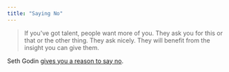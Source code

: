 ```yaml
---
title: "Saying No"
---
```

<blockquote><p>If you've got talent, people want more of you. They ask you for this or that or the other thing. They ask nicely. They will benefit from the insight you can give them.</p></blockquote>
<p>Seth Godin <a href="https://sethgodin.typepad.com/seths_blog/2009/05/saying-no.html">gives you a reason to say no</a>.</p>
